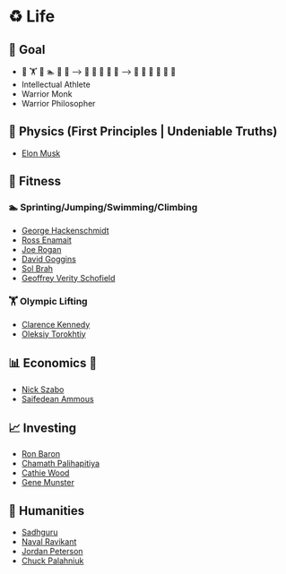 # ♻️ Life
## 🚀 Goal
* 🌄 🏋️ 🧗 🏊 🏃 🚴 ⟶ 🍎 🥛 🥦 🥕 🥗 ⟶ 🏡 🧘 🔕 🙈 🙊 🙉
* Intellectual Athlete
* Warrior Monk
* Warrior Philosopher

## 📐 Physics (First Principles | Undeniable Truths)
* [Elon Musk](https://twitter.com/elonmusk)

## 🧍 Fitness
### 🏊 Sprinting/Jumping/Swimming/Climbing
  * [George Hackenschmidt](https://en.wikipedia.org/wiki/George_Hackenschmidt)
  * [Ross Enamait](https://twitter.com/rosstraining)
  * [Joe Rogan](https://twitter.com/joerogan)
  * [David Goggins](https://www.instagram.com/davidgoggins/)
  * [Sol Brah](https://twitter.com/solbrah)
  * [Geoffrey Verity Schofield](https://www.youtube.com/channel/UCObA5o3mcc1felIMAv6cukw)

### 🏋️ Olympic Lifting
  * [Clarence Kennedy](https://www.instagram.com/clarencekennedy_/)
  * [Oleksiy Torokhtiy](https://www.instagram.com/torokhtiy/)

## 📊 Economics 🧮
* [Nick Szabo](https://twitter.com/NickSzabo4)
* [Saifedean Ammous](https://twitter.com/saifedean)

## 📈 Investing
* [Ron Baron](https://twitter.com/baronfunds)
* [Chamath Palihapitiya](https://twitter.com/chamath)
* [Cathie Wood](https://twitter.com/cathiedwood)
* [Gene Munster](https://twitter.com/munster_gene)

## 🗿 Humanities
* [Sadhguru](https://twitter.com/SadhguruJV)
* [Naval Ravikant](https://twitter.com/naval)
* [Jordan Peterson](https://twitter.com/jordanbpeterson)
* [Chuck Palahniuk](https://twitter.com/chuckpalahniuk)
